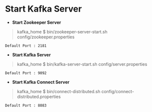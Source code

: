 # Start Kafka Server

 -  **Start Zookeeper Server**

> kafka_home $ bin/zookeeper-server-start.sh config/zookeeper.properties

    Default Port : 2181

- **Start Kafka Server**

> kafka_home $ bin/kafka-server-start.sh config/server.properties

    Default Port : 9092

 - **Start Kafka Connect Server**

> kafka_home $ bin/connect-distributed.sh config/connect-distributed.properties

    Default Port : 8083

